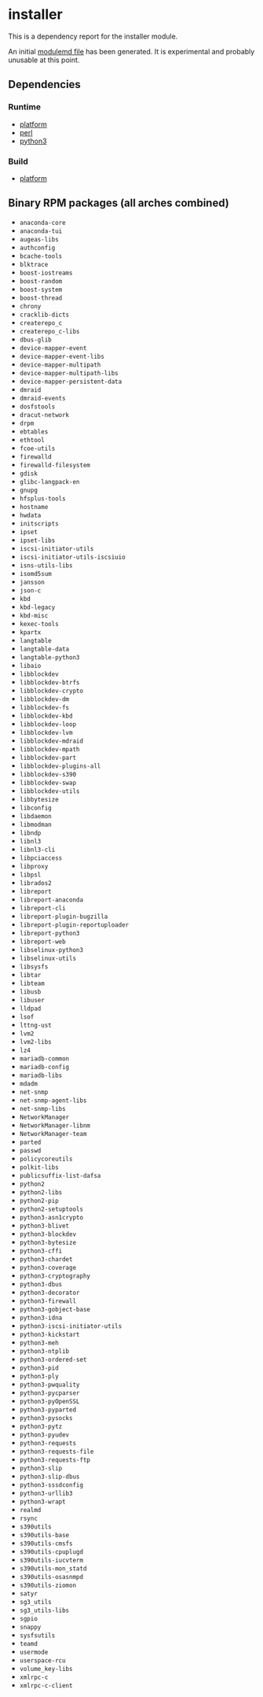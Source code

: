 # installer
This is a dependency report for the installer module.

An initial [modulemd file](installer.yaml) has been generated. It is experimental and probably unusable at this point.
## Dependencies
### Runtime
* [platform](../platform)
* [perl](../perl)
* [python3](../python3)
### Build
* [platform](../platform)
## Binary RPM packages (all arches combined)
* `anaconda-core`
* `anaconda-tui`
* `augeas-libs`
* `authconfig`
* `bcache-tools`
* `blktrace`
* `boost-iostreams`
* `boost-random`
* `boost-system`
* `boost-thread`
* `chrony`
* `cracklib-dicts`
* `createrepo_c`
* `createrepo_c-libs`
* `dbus-glib`
* `device-mapper-event`
* `device-mapper-event-libs`
* `device-mapper-multipath`
* `device-mapper-multipath-libs`
* `device-mapper-persistent-data`
* `dmraid`
* `dmraid-events`
* `dosfstools`
* `dracut-network`
* `drpm`
* `ebtables`
* `ethtool`
* `fcoe-utils`
* `firewalld`
* `firewalld-filesystem`
* `gdisk`
* `glibc-langpack-en`
* `gnupg`
* `hfsplus-tools`
* `hostname`
* `hwdata`
* `initscripts`
* `ipset`
* `ipset-libs`
* `iscsi-initiator-utils`
* `iscsi-initiator-utils-iscsiuio`
* `isns-utils-libs`
* `isomd5sum`
* `jansson`
* `json-c`
* `kbd`
* `kbd-legacy`
* `kbd-misc`
* `kexec-tools`
* `kpartx`
* `langtable`
* `langtable-data`
* `langtable-python3`
* `libaio`
* `libblockdev`
* `libblockdev-btrfs`
* `libblockdev-crypto`
* `libblockdev-dm`
* `libblockdev-fs`
* `libblockdev-kbd`
* `libblockdev-loop`
* `libblockdev-lvm`
* `libblockdev-mdraid`
* `libblockdev-mpath`
* `libblockdev-part`
* `libblockdev-plugins-all`
* `libblockdev-s390`
* `libblockdev-swap`
* `libblockdev-utils`
* `libbytesize`
* `libconfig`
* `libdaemon`
* `libmodman`
* `libndp`
* `libnl3`
* `libnl3-cli`
* `libpciaccess`
* `libproxy`
* `libpsl`
* `librados2`
* `libreport`
* `libreport-anaconda`
* `libreport-cli`
* `libreport-plugin-bugzilla`
* `libreport-plugin-reportuploader`
* `libreport-python3`
* `libreport-web`
* `libselinux-python3`
* `libselinux-utils`
* `libsysfs`
* `libtar`
* `libteam`
* `libusb`
* `libuser`
* `lldpad`
* `lsof`
* `lttng-ust`
* `lvm2`
* `lvm2-libs`
* `lz4`
* `mariadb-common`
* `mariadb-config`
* `mariadb-libs`
* `mdadm`
* `net-snmp`
* `net-snmp-agent-libs`
* `net-snmp-libs`
* `NetworkManager`
* `NetworkManager-libnm`
* `NetworkManager-team`
* `parted`
* `passwd`
* `policycoreutils`
* `polkit-libs`
* `publicsuffix-list-dafsa`
* `python2`
* `python2-libs`
* `python2-pip`
* `python2-setuptools`
* `python3-asn1crypto`
* `python3-blivet`
* `python3-blockdev`
* `python3-bytesize`
* `python3-cffi`
* `python3-chardet`
* `python3-coverage`
* `python3-cryptography`
* `python3-dbus`
* `python3-decorator`
* `python3-firewall`
* `python3-gobject-base`
* `python3-idna`
* `python3-iscsi-initiator-utils`
* `python3-kickstart`
* `python3-meh`
* `python3-ntplib`
* `python3-ordered-set`
* `python3-pid`
* `python3-ply`
* `python3-pwquality`
* `python3-pycparser`
* `python3-pyOpenSSL`
* `python3-pyparted`
* `python3-pysocks`
* `python3-pytz`
* `python3-pyudev`
* `python3-requests`
* `python3-requests-file`
* `python3-requests-ftp`
* `python3-slip`
* `python3-slip-dbus`
* `python3-sssdconfig`
* `python3-urllib3`
* `python3-wrapt`
* `realmd`
* `rsync`
* `s390utils`
* `s390utils-base`
* `s390utils-cmsfs`
* `s390utils-cpuplugd`
* `s390utils-iucvterm`
* `s390utils-mon_statd`
* `s390utils-osasnmpd`
* `s390utils-ziomon`
* `satyr`
* `sg3_utils`
* `sg3_utils-libs`
* `sgpio`
* `snappy`
* `sysfsutils`
* `teamd`
* `usermode`
* `userspace-rcu`
* `volume_key-libs`
* `xmlrpc-c`
* `xmlrpc-c-client`

